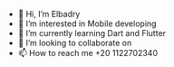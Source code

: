 - 👋 Hi, I’m Elbadry
- 👀 I’m interested in Mobile developing
- 🌱 I’m currently learning Dart and Flutter
- 💞️ I’m looking to collaborate on 
- 📫 How to reach me +20 1122702340 

<!---
elbadryee/elbadryee is a ✨ special ✨ repository because its `README.md` (this file) appears on your GitHub profile.
You can click the Preview link to take a look at your changes.
--->
